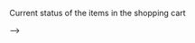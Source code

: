 Current status of the items in the shopping cart
<!-- 
.$1/ll.sh         # ✅ corrected needs to be verified
.$1/brew.sh       # installed prior to running script, looks like works need to verify (MIGHT NEED TO INSTALL CURL PRIOR TO THIS)
.$1/wget.sh       # ✅ works
.$1/vs_code.sh    # ✅ Permission denied @ dir_s_mkdir - /usr/local/Caskroom/visual-studio-code ##############  FIX: sudo chown $(whoami):staff /usr/local/Caskroom
.$1/git.sh        # ✅ works
.$1/python3.sh    # ✅ installed prior to script but will verify it works
.$1/terraform.sh  # ✅ works and echos the version
.$1/kubectl.sh    # installed prior to running script
#.$1/kubectl_bash_completion.sh ✅ Not tested nor do I used you it. It works on my personal computer okay..
.$1/drawio.sh     # ✅ works
.$1/docker.sh     # ❌ also need to start the daemon
.$1/aws_cli.sh    # ✅ works and echos the version
#.$1/key_gen.sh  # not tested, you'll have to add env vars into the shopping car script for it to call on
.$1/helm.sh       # ✅ works, I think
#.$1/opening_repo.sh   # not tested, this is used to on the repo you cloned in vs code via cd $PATH and code . 
.$1/spyder.sh     # ✅ This is a Scientific Python IDE https://www.spyder-ide.org/ for more information
.$1/iterm2        # ✅ Error: Permission denied @ dir_s_mkdir - /usr/local/Caskroom/iterm2 ###################  FIX: sudo chown $(whoami):staff /usr/local/Caskroom
.$1/tree.sh       # ✅ works
.$1/watch.sh      # ✅ works
.$1/citrix_workspace.sh #
#.$1/minikube.sh # ❌ installed but working with the error Exiting due to DRV_DOCKER_NOT_RUNNING: Found docker, but the docker service isn't running. Try restarting the docker service.
.$1/spaceship.sh  # ✅ it creates a symbolic link to this file 
.$1/spotify.sh    # ✅  Error: Permission denied @ dir_s_mkdir - /usr/local/Caskroom/spotify    ###################  FIX: sudo chown $(whoami):staff /usr/local/Caskroom
.$1/keepassx.sh   # ✅  Error: Permission denied @ dir_s_mkdir - /usr/local/Caskroom/keepassxFIX: #################  FIX: sudo chown $(whoami):staff /usr/local/Caskroom
.$1/bitwarden.sh  # ✅ Error: Permission denied @ dir_s_mkdir - /usr/local/Caskroom/bitwarden  #################### FIX: sudo chown $(whoami):staff /usr/local/Caskroom
.$1/oh_my_zsh.sh  # ✅ works
.$1/neofetch.sh   # ✅ works --> -->
